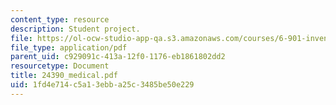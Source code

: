 ```yaml
---
content_type: resource
description: Student project.
file: https://ol-ocw-studio-app-qa.s3.amazonaws.com/courses/6-901-inventions-and-patents-fall-2005/1fd4e714c5a13ebba25c3485be50e229_24390_medical.pdf
file_type: application/pdf
parent_uid: c929091c-413a-12f0-1176-eb1861802dd2
resourcetype: Document
title: 24390_medical.pdf
uid: 1fd4e714-c5a1-3ebb-a25c-3485be50e229
---
```

